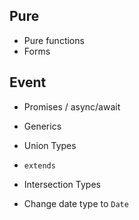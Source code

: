 ## Pure
- Pure functions
- Forms

## Event
- Promises / async/await
- Generics
- Union Types
- `extends`
- Intersection Types

- Change date type to `Date`
